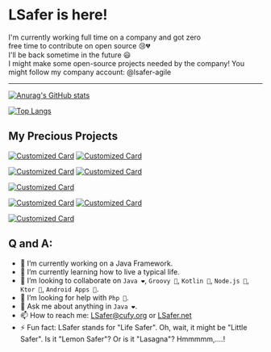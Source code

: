# LSafer is here!

I'm currently working full time on a company and got zero 
<br>
free time to contribute on open source 😢💔
<br>
I'll be back sometime in the future 😃
<br>
I might make some open-source projects needed by the company!
You might follow my company account: @lsafer-agile

---

[![Anurag's GitHub stats](https://github-readme-stats.vercel.app/api?username=LSafer&show_icons=true&title_color=fff&icon_color=79ff97&text_color=9f9f9f&bg_color=151515)](https://github.com/LSafer)

[![Top Langs](https://github-readme-stats.vercel.app/api/top-langs/?username=LSafer&langs_count=10&layout=compact&title_color=fff&icon_color=79ff97&text_color=9f9f9f&bg_color=151515)](https://github.com/LSafer)

## My Precious Projects

[![Customized Card](https://github-readme-stats.vercel.app/api/pin?username=jamplate&repo=processor&show_owner=1&title_color=fff&icon_color=f9f9f9&text_color=9f9f9f&bg_color=151515)](https://github.com/jamplate/processor)
[![Customized Card](https://github-readme-stats.vercel.app/api/pin?username=jamplate&repo=gradle&show_owner=1&title_color=fff&icon_color=f9f9f9&text_color=9f9f9f&bg_color=151515)](https://github.com/jamplate/gradle)

[![Customized Card](https://github-readme-stats.vercel.app/api/pin?username=cufyorg&repo=framework&show_owner=1&title_color=fff&icon_color=f9f9f9&text_color=9f9f9f&bg_color=151515)](https://github.com/cufyorg/framework)
[![Customized Card](https://github-readme-stats.vercel.app/api/pin?username=cufyx&repo=support&show_owner=1&title_color=fff&icon_color=f9f9f9&text_color=9f9f9f&bg_color=151515)](https://github.com/cufyx/support)

[![Customized Card](https://github-readme-stats.vercel.app/api/pin?username=cufyorg&repo=nodes&show_owner=1&title_color=fff&icon_color=f9f9f9&text_color=9f9f9f&bg_color=151515)](https://github.com/cufyorg/nodes)

[![Customized Card](https://github-readme-stats.vercel.app/api/pin?username=cufyorg&repo=http&show_owner=1&title_color=fff&icon_color=f9f9f9&text_color=9f9f9f&bg_color=151515)](https://github.com/cufyorg/http)
[![Customized Card](https://github-readme-stats.vercel.app/api/pin?username=cufyx&repo=http&show_owner=1&title_color=fff&icon_color=f9f9f9&text_color=9f9f9f&bg_color=151515)](https://github.com/cufyx/http)

[![Customized Card](https://github-readme-stats.vercel.app/api/pin?username=LSafer&repo=edgeseek&show_owner=1&title_color=fff&icon_color=f9f9f9&text_color=9f9f9f&bg_color=151515)](https://github.com/LSafer/edgeseek)


## Q and A:
- 🔭 I’m currently working on a Java Framework.
- 🌱 I’m currently learning how to live a typical life.
- 👯 I’m looking to collaborate on `Java ❤️`, `Groovy 💖`, `Kotlin 🥰`, `Node.js 🥀`, `Ktor 🧐`, `Android Apps 👀`.
- 🤔 I’m looking for help with `Php 🤮`.
- 💬 Ask me about anything in `Java ❤️`.
- 📫 How to reach me: LSafer@cufy.org or [LSafer.net](https://lsafer.net)
- ⚡ Fun fact: LSafer stands for "Life Safer". Oh, wait, it might be "Little Safer". Is it "Lemon Safer"? Or is it "Lasagna"? Hmmmmm,....!
